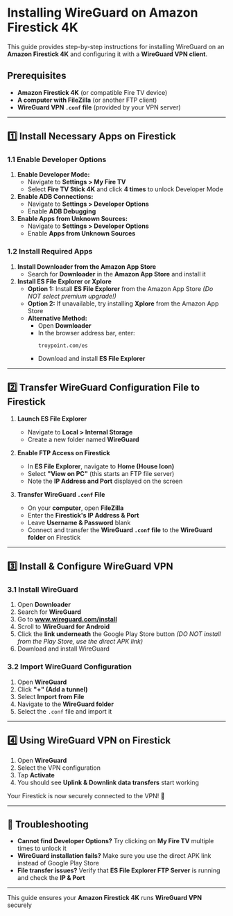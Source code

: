 # **Installing WireGuard on Amazon Firestick 4K**  

This guide provides step-by-step instructions for installing WireGuard on an **Amazon Firestick 4K** and configuring it with a **WireGuard VPN client**.  

## **Prerequisites**  
- **Amazon Firestick 4K** (or compatible Fire TV device)  
- **A computer with FileZilla** (or another FTP client)  
- **WireGuard VPN `.conf` file** (provided by your VPN server)  

---  

## **1️⃣ Install Necessary Apps on Firestick**  

### **1.1 Enable Developer Options**  
1. **Enable Developer Mode:**  
   - Navigate to **Settings > My Fire TV**  
   - Select **Fire TV Stick 4K** and click **4 times** to unlock Developer Mode  
2. **Enable ADB Connections:**  
   - Navigate to **Settings > Developer Options**  
   - Enable **ADB Debugging**  
3. **Enable Apps from Unknown Sources:**  
   - Navigate to **Settings > Developer Options**  
   - Enable **Apps from Unknown Sources**  

### **1.2 Install Required Apps**  
1. **Install Downloader from the Amazon App Store**  
   - Search for **Downloader** in the **Amazon App Store** and install it  
2. **Install ES File Explorer or Xplore**  
   - **Option 1:** Install **ES File Explorer** from the Amazon App Store *(Do NOT select premium upgrade!)*  
   - **Option 2:** If unavailable, try installing **Xplore** from the Amazon App Store  
   - **Alternative Method:**  
     - Open **Downloader**  
     - In the browser address bar, enter:  
       ```
       troypoint.com/es
       ```
     - Download and install **ES File Explorer**  

---  

## **2️⃣ Transfer WireGuard Configuration File to Firestick**  

1. **Launch ES File Explorer**  
   - Navigate to **Local > Internal Storage**  
   - Create a new folder named **WireGuard**  

2. **Enable FTP Access on Firestick**  
   - In **ES File Explorer**, navigate to **Home (House Icon)**  
   - Select **"View on PC"** (this starts an FTP file server)  
   - Note the **IP Address and Port** displayed on the screen  

3. **Transfer WireGuard `.conf` File**  
   - On your **computer**, open **FileZilla**  
   - Enter the **Firestick's IP Address & Port**  
   - Leave **Username & Password** blank  
   - Connect and transfer the **WireGuard `.conf` file** to the **WireGuard folder** on Firestick  

---  

## **3️⃣ Install & Configure WireGuard VPN**  

### **3.1 Install WireGuard**  
1. Open **Downloader**  
2. Search for **WireGuard**  
3. Go to **www.wireguard.com/install**  
4. Scroll to **WireGuard for Android**  
5. Click the **link underneath** the Google Play Store button *(DO NOT install from the Play Store, use the direct APK link)*  
6. Download and install WireGuard  

### **3.2 Import WireGuard Configuration**  
1. Open **WireGuard**  
2. Click **"+" (Add a tunnel)**  
3. Select **Import from File**  
4. Navigate to the **WireGuard folder**  
5. Select the `.conf` file and import it  

---  

## **4️⃣ Using WireGuard VPN on Firestick**  

1. Open **WireGuard**  
2. Select the VPN configuration  
3. Tap **Activate**  
4. You should see **Uplink & Downlink data transfers** start working  

Your Firestick is now securely connected to the VPN! 🎉  

---

## **📌 Troubleshooting**  

- **Cannot find Developer Options?** Try clicking on **My Fire TV** multiple times to unlock it  
- **WireGuard installation fails?** Make sure you use the direct APK link instead of Google Play Store  
- **File transfer issues?** Verify that **ES File Explorer FTP Server** is running and check the **IP & Port**  

---

This guide ensures your **Amazon Firestick 4K** runs **WireGuard VPN** securely  

